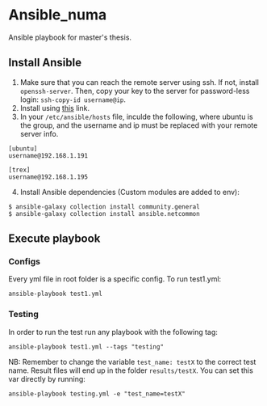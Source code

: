# Ansible_numa
Ansible playbook for master's thesis.

## Install Ansible
1. Make sure that you can reach the remote server using ssh. If not, install `openssh-server`. Then, copy your key to the server for password-less login: `ssh-copy-id username@ip`.
2. Install using [this](https://docs.ansible.com/ansible/latest/installation_guide/index.html) link.
3. In your `/etc/ansible/hosts` file, inculde the following, where ubuntu is the group, and the username and ip must be replaced with your remote server info.

```
[ubuntu]
username@192.168.1.191

[trex]
username@192.168.1.195
```

4. Install Ansible dependencies (Custom modules are added to env):

```
$ ansible-galaxy collection install community.general
$ ansible-galaxy collection install ansible.netcommon
```

## Execute playbook

### Configs
Every yml file in root folder is a specific config. To run test1.yml:

    ansible-playbook test1.yml

### Testing
In order to run the test run any playbook with the following tag:

    ansible-playbook test1.yml --tags "testing"

NB: Remember to change the variable `test_name: testX` to the correct test name. Result files will end up in the folder `results/testX`. You can set this var directly by running:

    ansible-playbook testing.yml -e "test_name=testX"
